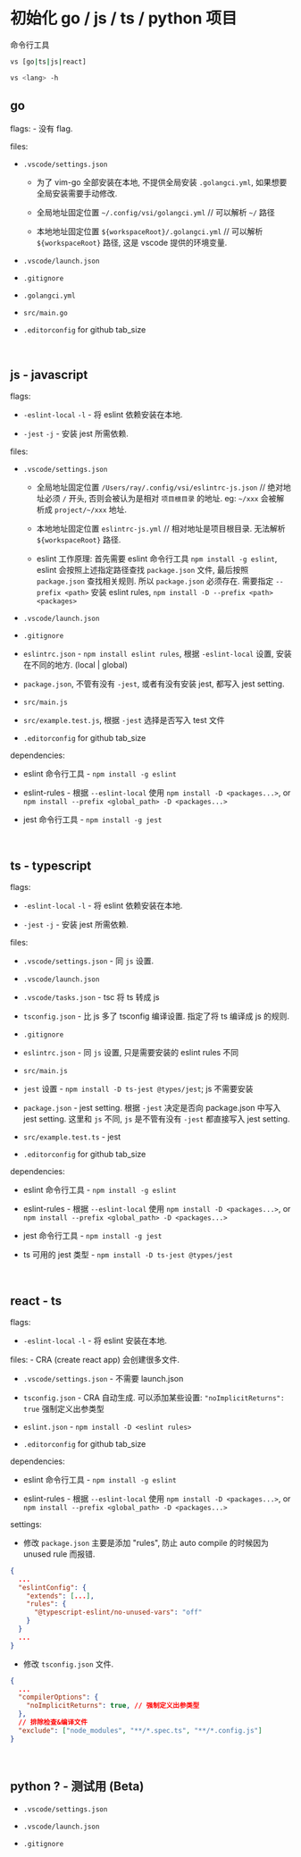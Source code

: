 # 初始化 go / js / ts / python 项目

命令行工具

```bash
vs [go|ts|js|react]

vs <lang> -h
```

## go

flags: - 没有 flag.

files:

- `.vscode/settings.json`

  - 为了 vim-go 全部安装在本地, 不提供全局安装 `.golangci.yml`, 如果想要全局安装需要手动修改.

  - 全局地址固定位置 `~/.config/vsi/golangci.yml` // 可以解析 `~/` 路径

  - 本地地址固定位置 `${workspaceRoot}/.golangci.yml` // 可以解析 `${workspaceRoot}` 路径, 这是 vscode 提供的环境变量.

- `.vscode/launch.json`

- `.gitignore`

- `.golangci.yml`

- `src/main.go`

- `.editorconfig` for github tab_size

<br />

## js - javascript

flags:

- `-eslint-local` `-l` - 将 eslint 依赖安装在本地.

- `-jest` `-j` - 安装 jest 所需依赖.

files:

- `.vscode/settings.json`

  - 全局地址固定位置 `/Users/ray/.config/vsi/eslintrc-js.json` // 绝对地址必须 `/` 开头, 否则会被认为是相对 `项目根目录` 的地址. eg: `~/xxx` 会被解析成 `project/~/xxx` 地址.

  - 本地地址固定位置 `eslintrc-js.yml` // 相对地址是项目根目录. 无法解析 `${workspaceRoot}` 路径.

  - eslint 工作原理: 首先需要 eslint 命令行工具 `npm install -g eslint`, eslint 会按照上述指定路径查找 `package.json` 文件, 最后按照 `package.json` 查找相关规则. 所以 `package.json` 必须存在. 需要指定 `--prefix <path>` 安装 eslint rules, `npm install -D --prefix <path> <packages>`

- `.vscode/launch.json`

- `.gitignore`

- `eslintrc.json` - `npm install eslint rules`, 根据 `-eslint-local` 设置, 安装在不同的地方. (local | global)

- `package.json`, 不管有没有 `-jest`, 或者有没有安装 jest, 都写入 jest setting.

- `src/main.js`

- `src/example.test.js`, 根据 `-jest` 选择是否写入 test 文件

- `.editorconfig` for github tab_size

dependencies:

- eslint 命令行工具 - `npm install -g eslint`

- eslint-rules - 根据 `--eslint-local` 使用 `npm install -D <packages...>`, or `npm install --prefix <global_path> -D <packages...>`

- jest 命令行工具 - `npm install -g jest`

<br />

## ts - typescript

flags:

- `-eslint-local` `-l` - 将 eslint 依赖安装在本地.

- `-jest` `-j` - 安装 jest 所需依赖.

files:

- `.vscode/settings.json` - 同 `js` 设置.

- `.vscode/launch.json`

- `.vscode/tasks.json` - tsc 将 ts 转成 js

- `tsconfig.json` - 比 js 多了 tsconfig 编译设置. 指定了将 ts 编译成 js 的规则.

- `.gitignore`

- `eslintrc.json` - 同 `js` 设置, 只是需要安装的 eslint rules 不同

- `src/main.js`

- `jest` 设置 - `npm install -D ts-jest @types/jest`; js 不需要安装

- `package.json` - jest setting. 根据 `-jest` 决定是否向 package.json 中写入 jest setting. 这里和 `js` 不同, `js` 是不管有没有 `-jest` 都直接写入 jest setting.

- `src/example.test.ts` - jest

- `.editorconfig` for github tab_size

dependencies:

- eslint 命令行工具 - `npm install -g eslint`

- eslint-rules - 根据 `--eslint-local` 使用 `npm install -D <packages...>`, or `npm install --prefix <global_path> -D <packages...>`

- jest 命令行工具 - `npm install -g jest`

- ts 可用的 jest 类型 - `npm install -D ts-jest @types/jest`

<br />

## react - ts

flags:

- `-eslint-local` `-l` - 将 eslint 安装在本地.

files: - CRA (create react app) 会创建很多文件.

- `.vscode/settings.json` - 不需要 launch.json

- `tsconfig.json` - CRA 自动生成. 可以添加某些设置: `"noImplicitReturns": true` 强制定义出参类型

- `eslint.json` - `npm install -D <eslint rules>`

- `.editorconfig` for github tab_size

dependencies:

- eslint 命令行工具 - `npm install -g eslint`

- eslint-rules - 根据 `--eslint-local` 使用 `npm install -D <packages...>`, or `npm install --prefix <global_path> -D <packages...>`

settings:

- 修改 `package.json` 主要是添加 "rules", 防止 auto compile 的时候因为 unused rule 而报错.

```json
{
  ...
  "eslintConfig": {
    "extends": [...],
    "rules": {
      "@typescript-eslint/no-unused-vars": "off"
    }
  }
  ...
}
```

- 修改 `tsconfig.json` 文件.

```json
{
  ...
  "compilerOptions": {
    "noImplicitReturns": true, // 强制定义出参类型
  },
  // 排除检查&编译文件
  "exclude": ["node_modules", "**/*.spec.ts", "**/*.config.js"]
}
```

<br />

## python ? - 测试用 (Beta)

- `.vscode/settings.json`

- `.vscode/launch.json`

- `.gitignore`

<br />
